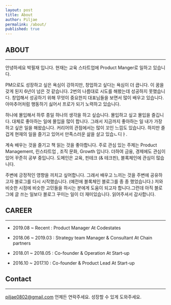```yaml
---
layout: post
title: About
author: Piljae
permalink: /about/
published: true
---
```



## ABOUT
-------------
 안녕하세요 박필재 입니다. 현재는 교육 스타트업에 Product Manger로 일하고 있습니다. 
 
 PM으로도 성장하고 싶은 욕심이 강하지만, 창업하고 싶다는 욕심이 더 큽니다. 이 꿈을 갖게 된지 6년이 넘은 것 같습니다. 2번의 나름대로 시도를 해봤는데 성공하지 못했습니다. 창업해서 성공하기 위해 무엇이 중요한지 대표님들을 보면서 많이 배우고 있습니다. 아마추어처럼 행동하기 싫어서 프로가 되기 노력하고 있습니다. 
 
 하나에 몰입해서 하루 종일 하나의 생각을 하고 싶습니다. 몰입하고 싶고 몰입을 즐깁니다. 대체로 좋아하는 일에 몰입을 많이 합니다. 그래서 지금까지 좋아하는 일 내가 가장 하고 싶은 일을 해왔습니다. 커리어의 관점에서는 많이 꼬인 느낌도 있습니다. 하지만 즐겁게 현재의 일을 즐기고 있어서 만족스러운 삶을 살고 있습ㄴ디ㅏ. 
 
 계속 배우는 것을 즐기고 책 읽는 것을 좋아합니다. 주로 관심 있는 주제는 Product Management, 린스타트업 , 조직 문화, Growth 입니다. 더하여 금융, 경제에도 관심이 있어 꾸준히 공부 중입니다. 도메인은 교육, 핀테크 (& 테크핀), 블록체인에 관심이 많습니다.
 
 주변에 긍정적인 영향을 끼치고 싶어합니다. 그래서 배우고 느끼는 것을 주변에 공유하고자 블로그를 다시 시작했습니다. (예전에 블록체인 블로그를 종 종 했었습니다.) 저와 비슷한 시점에 비슷한 고민들을 하시는 분에게 도움이 되고자 합니다.그런데 아직 블로그에 글 쓰는 일보다 블로그 꾸미는 일이 더 재미있습니다. 읽어주셔서 감사합니다.


## CAREER
---------------

- 2019.08 ~ Recent   : Product Manager At Codestates

- 2018.06 ~ 2019.03  : Strategy team Manager & Consultant At Chain partners
			
- 2018.01 ~ 2018.05  : Co-founder & Operation At Start-up

- 2016.10 ~ 2017.10  : Co-founder & Product Lead At Start-up


 

## Contact
-------------
piljae0802@gmail.com
언제든 연락주세요. 성장할 수 있게 도와주세요.
